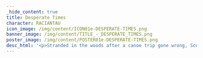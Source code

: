 ```yaml
---
_hide_content: true
title: Desperate Times
character: RACIANTAU
icon_image: /img/content/ICON01e-DESPERATE-TIMES.png
banner_image: /img/content/TITLE_-_DESPERATE_TIMES.png
poster_image: /img/content/POSTER01e-DESPERATE-TIMES.png
desc_html: '<p>Stranded in the woods after a canoe trip gone wrong, Scouts Racia and Antau struggle to find their way back to civilization. Tensions rise as the sun sets. 6 pages. Updates M/Th.</p>'
---
```



